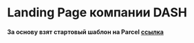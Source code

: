 # Landing Page компании DASH

#### За основу взят стартовый шаблон на Parcel [ссылка](https://github.com/vimp-dev/simple-parcel/blob/master/postbuild.js)

